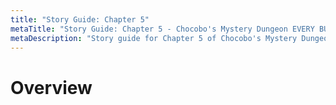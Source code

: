 ```yaml
---
title: "Story Guide: Chapter 5"
metaTitle: "Story Guide: Chapter 5 - Chocobo's Mystery Dungeon EVERY BUDDY! Wiki"
metaDescription: "Story guide for Chapter 5 of Chocobo's Mystery Dungeon EVERY BUDDY!"
---
```


# Overview

